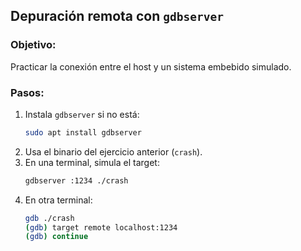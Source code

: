 
## Depuración remota con `gdbserver`

### Objetivo:
Practicar la conexión entre el host y un sistema embebido simulado.

### Pasos:
1. Instala `gdbserver` si no está:
   ```bash
   sudo apt install gdbserver
   ```
2. Usa el binario del ejercicio anterior (`crash`).
3. En una terminal, simula el target:
   ```bash
   gdbserver :1234 ./crash
   ```
4. En otra terminal:
   ```bash
   gdb ./crash
   (gdb) target remote localhost:1234
   (gdb) continue
   ```